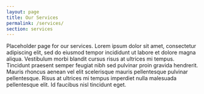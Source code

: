 ```yaml
---
layout: page
title: Our Services
permalink: /services/
section: services
---
```


Placeholder page for our services. Lorem ipsum dolor sit amet, consectetur adipiscing elit, sed do eiusmod tempor incididunt ut labore et dolore magna aliqua. Vestibulum morbi blandit cursus risus at ultrices mi tempus. Tincidunt praesent semper feugiat nibh sed pulvinar proin gravida hendrerit. Mauris rhoncus aenean vel elit scelerisque mauris pellentesque pulvinar pellentesque. Risus at ultrices mi tempus imperdiet nulla malesuada pellentesque elit. Id faucibus nisl tincidunt eget.

